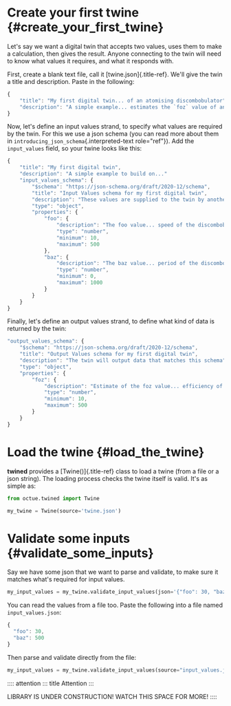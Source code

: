 # Create your first twine {#create_your_first_twine}

Let\'s say we want a digital twin that accepts two values, uses them to
make a calculation, then gives the result. Anyone connecting to the twin
will need to know what values it requires, and what it responds with.

First, create a blank text file, call it [twine.json]{.title-ref}.
We\'ll give the twin a title and description. Paste in the following:

```javascript
{
    "title": "My first digital twin... of an atomising discombobulator",
    "description": "A simple example... estimates the `foz` value of an atomising discombobulator."
}
```

Now, let\'s define an input values strand, to specify what values are
required by the twin. For this we use a json schema (you can read more
about them in `introducing_json_schema`{.interpreted-text role="ref"}).
Add the `input_values` field, so your twine looks like this:

```javascript
{
    "title": "My first digital twin",
    "description": "A simple example to build on..."
    "input_values_schema": {
        "$schema": "https://json-schema.org/draft/2020-12/schema",
        "title": "Input Values schema for my first digital twin",
        "description": "These values are supplied to the twin by another program (often over a websocket, depending on your integration provider). So as these values change, the twin can reply with an update.",
        "type": "object",
        "properties": {
            "foo": {
                "description": "The foo value... speed of the discombobulator's input bobulation module, in m/s",
                "type": "number",
                "minimum": 10,
                "maximum": 500
            },
            "baz": {
                "description": "The baz value... period of the discombobulator's recombulation unit, in s",
                "type": "number",
                "minimum": 0,
                "maximum": 1000
            }
        }
    }
}
```

Finally, let\'s define an output values strand, to define what kind of
data is returned by the twin:

```javascript
"output_values_schema": {
    "$schema": "https://json-schema.org/draft/2020-12/schema",
    "title": "Output Values schema for my first digital twin",
    "description": "The twin will output data that matches this schema",
    "type": "object",
    "properties": {
        "foz": {
            "description": "Estimate of the foz value... efficiency of the discombobulator in %",
            "type": "number",
            "minimum": 10,
            "maximum": 500
        }
    }
}
```

# Load the twine {#load_the_twine}

**twined** provides a [Twine()]{.title-ref} class to load a twine (from
a file or a json string). The loading process checks the twine itself is
valid. It\'s as simple as:

```py
from octue.twined import Twine

my_twine = Twine(source='twine.json')
```

# Validate some inputs {#validate_some_inputs}

Say we have some json that we want to parse and validate, to make sure
it matches what\'s required for input values.

```py
my_input_values = my_twine.validate_input_values(json='{"foo": 30, "baz": 500}')
```

You can read the values from a file too. Paste the following into a file
named `input_values.json`:

```javascript
{
  "foo": 30,
  "baz": 500
}
```

Then parse and validate directly from the file:

```py
my_input_values = my_twine.validate_input_values(source="input_values.json")
```

:::: attention
::: title
Attention
:::

LIBRARY IS UNDER CONSTRUCTION! WATCH THIS SPACE FOR MORE!
::::

